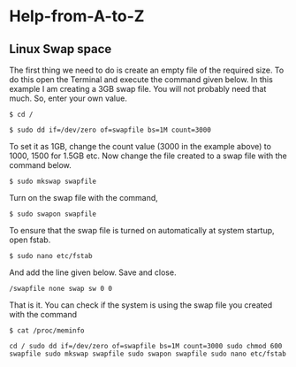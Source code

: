 # Help-from-A-to-Z

## Linux Swap space

The first thing we need to do is create an empty file of the required size. To do this open the Terminal and execute the command given below. In this example I am creating a 3GB swap file. You will not probably need that much. So, enter your own value.

`$ cd /`

`$ sudo dd if=/dev/zero of=swapfile bs=1M count=3000`

To set it as 1GB, change the count value (3000 in the example above) to 1000, 1500 for 1.5GB etc. Now change the file created to a swap file with the command below.

`$ sudo mkswap swapfile`

Turn on the swap file with the command,

`$ sudo swapon swapfile`

To ensure that the swap file is turned on automatically at system startup, open fstab.

`$ sudo nano etc/fstab`

And add the line given below. Save and close.

`/swapfile none swap sw 0 0`

That is it. You can check if the system is using the swap file you created with the command

`$ cat /proc/meminfo`

`cd /
sudo dd if=/dev/zero of=swapfile bs=1M count=3000
sudo chmod 600 swapfile
sudo mkswap swapfile
sudo swapon swapfile
sudo nano etc/fstab`
